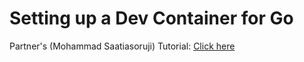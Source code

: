 # Setting up a Dev Container for Go

Partner's (Mohammad Saatiasoruji) Tutorial:
[Click here](https://meihab.github.io/comp423-course-notes/tutorials/go-setup/)
